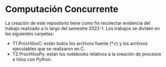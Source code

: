 # Computación Concurrente

La creación de este repositorio tiene como fin recolectar evidencia del trabajo realizado a lo largo del semestre 2022-1. Los trabajos se dividen en las siguientes carpetas:

- T1.ProcHilosC: están todos los archivos fuente (*.c) y los archivos ejecutables que se realizaron en C.
- T2.ProcHilosPy: están los notebooks relativos a la creación de procesos e hilos con Python.
